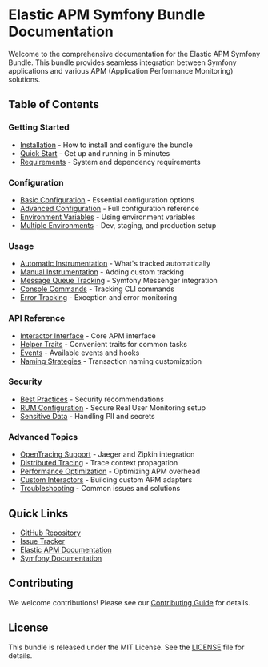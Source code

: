 # Elastic APM Symfony Bundle Documentation

Welcome to the comprehensive documentation for the Elastic APM Symfony Bundle. This bundle provides seamless integration between Symfony applications and various APM (Application Performance Monitoring) solutions.

## Table of Contents

### Getting Started
- [Installation](getting-started/installation.md) - How to install and configure the bundle
- [Quick Start](getting-started/quick-start.md) - Get up and running in 5 minutes
- [Requirements](getting-started/requirements.md) - System and dependency requirements

### Configuration
- [Basic Configuration](configuration/basic.md) - Essential configuration options
- [Advanced Configuration](configuration/advanced.md) - Full configuration reference
- [Environment Variables](configuration/environment-variables.md) - Using environment variables
- [Multiple Environments](configuration/multiple-environments.md) - Dev, staging, and production setup

### Usage
- [Automatic Instrumentation](usage/automatic-instrumentation.md) - What's tracked automatically
- [Manual Instrumentation](usage/manual-instrumentation.md) - Adding custom tracking
- [Message Queue Tracking](usage/message-queue-tracking.md) - Symfony Messenger integration
- [Console Commands](usage/console-commands.md) - Tracking CLI commands
- [Error Tracking](usage/error-tracking.md) - Exception and error monitoring

### API Reference
- [Interactor Interface](api/interactor-interface.md) - Core APM interface
- [Helper Traits](api/helper-traits.md) - Convenient traits for common tasks
- [Events](api/events.md) - Available events and hooks
- [Naming Strategies](api/naming-strategies.md) - Transaction naming customization

### Security
- [Best Practices](security/best-practices.md) - Security recommendations
- [RUM Configuration](security/rum-configuration.md) - Secure Real User Monitoring setup
- [Sensitive Data](security/sensitive-data.md) - Handling PII and secrets

### Advanced Topics
- [OpenTracing Support](advanced/opentracing.md) - Jaeger and Zipkin integration
- [Distributed Tracing](advanced/distributed-tracing.md) - Trace context propagation
- [Performance Optimization](advanced/performance.md) - Optimizing APM overhead
- [Custom Interactors](advanced/custom-interactors.md) - Building custom APM adapters
- [Troubleshooting](advanced/troubleshooting.md) - Common issues and solutions

## Quick Links

- [GitHub Repository](https://github.com/yourvendor/elastic-apm-symfony-bundle)
- [Issue Tracker](https://github.com/yourvendor/elastic-apm-symfony-bundle/issues)
- [Elastic APM Documentation](https://www.elastic.co/guide/en/apm/agent/php/current/index.html)
- [Symfony Documentation](https://symfony.com/doc/current/index.html)

## Contributing

We welcome contributions! Please see our [Contributing Guide](../CONTRIBUTING.md) for details.

## License

This bundle is released under the MIT License. See the [LICENSE](../LICENSE) file for details.